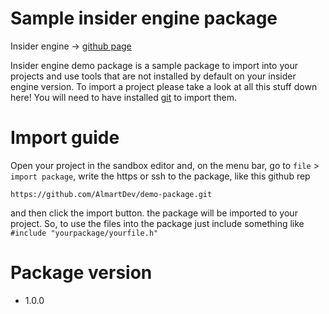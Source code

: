 # Sample insider engine package
Insider engine -> [github page](https://github.com/almartdev/insiderengine)

Insider engine demo package is a sample package to import into your projects and use tools that are not installed by default on your insider engine version. To import a project please take a look at all this stuff down here! You will need to have installed [git](https://git-scm.com/downloads) to import them.

# Import guide
Open your project in the sandbox editor and, on the menu bar, go to ```file``` > ```import package```, write the https or ssh to the package, like this github rep 
```
https://github.com/AlmartDev/demo-package.git
```
and then click the import button.
the package will be imported to your project. So, to use the files into the package just include something like ```#include "yourpackage/yourfile.h"```

# Package version
 - 1.0.0
